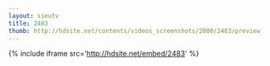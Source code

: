 ```yaml
---
layout: sieutv
title: 2483
thumb: http://hdsite.net/contents/videos_screenshots/2000/2483/preview_360p.mp4.jpg
---
```

{% include iframe src='http://hdsite.net/embed/2483' %}
 
